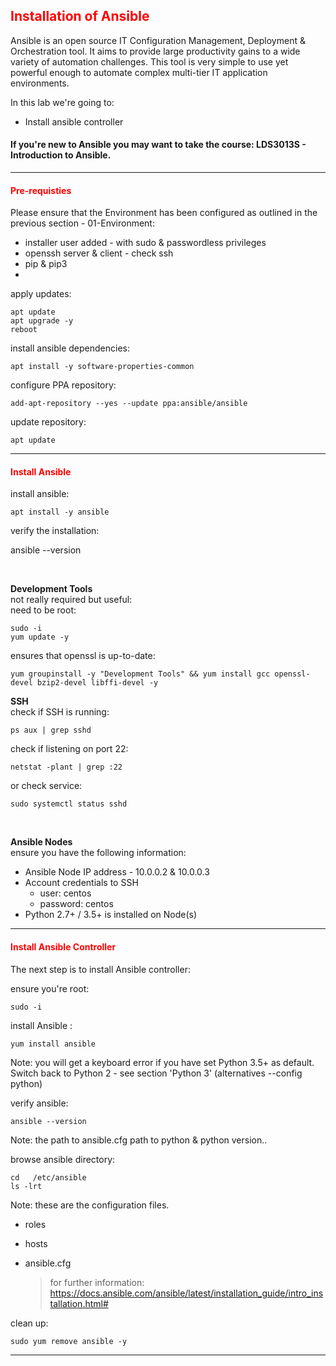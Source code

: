 ## <font color='red'>Installation of Ansible</font>
Ansible is an open source IT Configuration Management, Deployment & Orchestration tool. It aims to provide large productivity gains to a wide variety of automation challenges. This tool is very simple to use yet powerful enough to automate complex multi-tier IT application environments. 

In this lab we're going to:
* Install ansible controller

#### If you're new to Ansible you may want to take the course: LDS3013S - Introduction to Ansible.


---

#### <font color='red'>Pre-requisties</font> 
Please ensure that the Environment has been configured as outlined in the previous section - 01-Environment:
* installer user added - with sudo & passwordless privileges
* openssh server & client - check ssh
* pip & pip3
*  

apply updates:
```
apt update
apt upgrade -y
reboot
```
install ansible dependencies:
```
apt install -y software-properties-common
```
configure PPA repository:
```
add-apt-repository --yes --update ppa:ansible/ansible
```
update repository:
```
apt update
```

---


#### <font color='red'>Install Ansible</font> 

install ansible:
```
apt install -y ansible
```
verify the installation:

ansible --version






</br>

**Development Tools**  
not really required but useful:  
need to be root:
```
sudo -i
yum update -y
```
ensures that openssl is up-to-date:
```
yum groupinstall -y "Development Tools" && yum install gcc openssl-devel bzip2-devel libffi-devel -y
```




**SSH**  
check if SSH is running:
```
ps aux | grep sshd
```
check if listening on port 22:
```
netstat -plant | grep :22
```
or check service:
```
sudo systemctl status sshd
```
</br>

**Ansible Nodes**  
ensure you have the following information:
* Ansible Node IP address - 10.0.0.2 & 10.0.0.3
* Account credentials to SSH
  - user: centos  
  - password: centos  
* Python 2.7+ / 3.5+ is installed on Node(s)

---

#### <font color='red'>Install Ansible Controller</font>
The next step is to install Ansible controller: 

ensure you're root:
```
sudo -i
```
install Ansible :
```
yum install ansible
```
Note: you will get a keyboard error if you have set Python 3.5+ as default. Switch back to Python 2 - see section 'Python 3' 
(alternatives --config python)

verify ansible:
```
ansible --version
```
Note: the path to ansible.cfg  path to python & python version..  

browse ansible directory:
```
cd   /etc/ansible
ls -lrt
```
Note: these are the configuration files.
* roles
* hosts
* ansible.cfg

  > for further information: https://docs.ansible.com/ansible/latest/installation_guide/intro_installation.html#


clean up:
```
sudo yum remove ansible -y
```

---